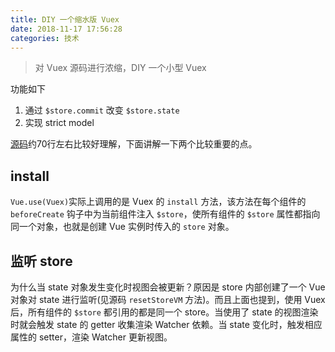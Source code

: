 ```yaml
---
title: DIY 一个缩水版 Vuex
date: 2018-11-17 17:56:28
categories: 技术
---
```


> 对 Vuex 源码进行浓缩，DIY 一个小型 Vuex

功能如下

1. 通过 `$store.commit` 改变 `$store.state`
2. 实现 strict model

[源码](https://github.com/luobogor/diy-vuex)约70行左右比较好理解，下面讲解一下两个比较重要的点。

## install
`Vue.use(Vuex)`实际上调用的是 Vuex 的 `install` 方法，该方法在每个组件的 `beforeCreate` 钩子中为当前组件注入 `$store`，使所有组件的 `$store` 属性都指向同一个对象，也就是创建 Vue 实例时传入的 `store` 对象。

## 监听 store
为什么当 state 对象发生变化时视图会被更新？原因是 store 内部创建了一个 Vue 对象对 state 进行监听(见源码 `resetStoreVM` 方法)。而且上面也提到，使用 Vuex 后，所有组件的 `$store` 都引用的都是同一个 store。当使用了 state 的视图渲染时就会触发 state 的 getter 收集渲染 Watcher 依赖。当 state 变化时，触发相应属性的 setter，渲染 Watcher 更新视图。
